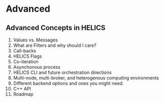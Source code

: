 # Advanced

## Advanced Concepts in HELICS

1. Values vs. Messages
1. What are Filters and why should I care?
1. Call-backs
1. HELICS Flags
1. Co-iteration
1. Asynchonous process
1. HELICS CLI and future orchestration directions
1. Multi-node, multi-broker, and heterogenous computing environments
1. Different backend options and ones you might need.
1. C++ API
1. Roadmap
